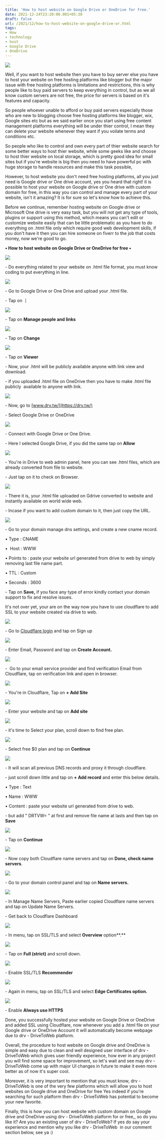 ```yaml
---
title: 'How to host website on Google Drive or OneDrive for free.'
date: 2021-12-24T23:20:00.001+05:30
draft: false
url: /2021/12/how-to-host-website-on-google-drive-or.html
tags: 
- How
- technology
- host
- Google Drive
- OneDrive
---
```


 [![](https://lh3.googleusercontent.com/-o9Ksyv8DsV0/YcYIX7FPgYI/AAAAAAAAIEM/4kmj4mAwpesU64dt982YC09EplLNEqxsQCNcBGAsYHQ/s1600/1640368219111785-0.png)](https://lh3.googleusercontent.com/-o9Ksyv8DsV0/YcYIX7FPgYI/AAAAAAAAIEM/4kmj4mAwpesU64dt982YC09EplLNEqxsQCNcBGAsYHQ/s1600/1640368219111785-0.png) 

  

  

Well, if you want to host website then you have to buy server else you have to host your website on free hosting platforms like blogger but the major issue with free hosting platforms is limitations and restrictions, this is why people like to buy paid servers to keep everything in control, but as we all know custom servers are not free, the price for servers is based on it's features and capacity.

  

So people whoever unable to afford or buy paid servers especially those who are new to blogging choose free hosting platforms like blogger, wix, Google sites etc but as we said earlier once you start using free content management platforms everything will be under thier control, I mean they can delete your website whenever they want if you voilate terms and conditions etc.

  

So people who like to control and own every part of thier website search for some better ways to host thier website, while some geeks like and choose to host thier website on local storage, which is pretty good idea for small sites but if you're website is big then you need to have powerful pc with huge storage to handle resources and make this task possible,

  

However, to host website you don't need free hosting platforms, all you just need is Google drive or One drive account, yes you heard that right! it is possible to host your website on Google drive or One drive with custom domain for free, in this way you can control and manage every part of your website, isn't it amazing? It is for sure so let's know how to achieve this.

  

Before we continue, remember hosting website on Google drive or Microsoft One drive is very easy task, but you will not get any type of tools, plugins or support using this method, which means you can't edit or customize website easily that can be little problematic as you have to do everything on .html file only which require good web development skills, if you don't have it then you can hire someone on fiverr to the job that costs money, now we're good to go.

  

**• How to host website on Google Drive or OneDrive for free •**

 **[![](https://lh3.googleusercontent.com/-2al7YfPd0zQ/YcYIW80TNiI/AAAAAAAAIEI/F9TuO8r-g_kC4QlhE0T3iDu1KjDXDyWkwCNcBGAsYHQ/s1600/1640368215914655-1.png)](https://lh3.googleusercontent.com/-2al7YfPd0zQ/YcYIW80TNiI/AAAAAAAAIEI/F9TuO8r-g_kC4QlhE0T3iDu1KjDXDyWkwCNcBGAsYHQ/s1600/1640368215914655-1.png)** 

\- Do everything related to your website on .html file format, you must know coding to put everything in line.

  

 [![](https://lh3.googleusercontent.com/-mj3YY_YKyO4/YcYIWCfRRAI/AAAAAAAAIEE/z96WRtqCmUsyZCVQG3lO3QWXOv-T-DZHQCNcBGAsYHQ/s1600/1640368212759412-2.png)](https://lh3.googleusercontent.com/-mj3YY_YKyO4/YcYIWCfRRAI/AAAAAAAAIEE/z96WRtqCmUsyZCVQG3lO3QWXOv-T-DZHQCNcBGAsYHQ/s1600/1640368212759412-2.png) 

  

\- Go to Google Drive or One Drive and upload your .html file.  

  

\- Tap on **⋮**

 **[![](https://lh3.googleusercontent.com/-ZUHUUlfCx9A/YcYIVRsGY0I/AAAAAAAAIEA/ZbK5jbYOMzsrPHn3ETqdr97F_SCtKpdzQCNcBGAsYHQ/s1600/1640368209225903-3.png)](https://lh3.googleusercontent.com/-ZUHUUlfCx9A/YcYIVRsGY0I/AAAAAAAAIEA/ZbK5jbYOMzsrPHn3ETqdr97F_SCtKpdzQCNcBGAsYHQ/s1600/1640368209225903-3.png)** 

\- Tap on **Manage people and links**

 **[![](https://lh3.googleusercontent.com/-KlyZXaiZNh0/YcYIUTqhL1I/AAAAAAAAID8/CsxOKcIaC6Eslln-KBUy6o326PUYcUfewCNcBGAsYHQ/s1600/1640368205781781-4.png)](https://lh3.googleusercontent.com/-KlyZXaiZNh0/YcYIUTqhL1I/AAAAAAAAID8/CsxOKcIaC6Eslln-KBUy6o326PUYcUfewCNcBGAsYHQ/s1600/1640368205781781-4.png)** 

\- Tap on **Change**

  

 [![](https://lh3.googleusercontent.com/-d1Ej6mKbtl0/YcYIThy-D6I/AAAAAAAAID4/6ZzOm4qniacqrMzUbq76XUc32jU4KVs2QCNcBGAsYHQ/s1600/1640368202748719-5.png)](https://lh3.googleusercontent.com/-d1Ej6mKbtl0/YcYIThy-D6I/AAAAAAAAID4/6ZzOm4qniacqrMzUbq76XUc32jU4KVs2QCNcBGAsYHQ/s1600/1640368202748719-5.png) 

  

\- Tap on **Viewer**  

\- Now, your .html will be publicly available anyone with link view and download.

  

\- if you uploaded .html file on OneDrive then you have to make .html file publicly  available to anyone with link.

  

 [![](https://lh3.googleusercontent.com/-v1Xzy1Ic7H8/YcYIS6M-PGI/AAAAAAAAID0/x6wXXdPgu-UkuHuSx4TnBdNEp386o_3bgCNcBGAsYHQ/s1600/1640368199981979-6.png)](https://lh3.googleusercontent.com/-v1Xzy1Ic7H8/YcYIS6M-PGI/AAAAAAAAID0/x6wXXdPgu-UkuHuSx4TnBdNEp386o_3bgCNcBGAsYHQ/s1600/1640368199981979-6.png) 

  

  

\- Now, go to [www.drv.tw/](https://drv.tw/)

  

\- Select Google Drive or OneDrive

  

 [![](https://lh3.googleusercontent.com/-EKD9N7GdFvI/YcYISAkeXaI/AAAAAAAAIDw/KfiFp6iM2GYvjip_3DgwlwXIMbhTcEjGACNcBGAsYHQ/s1600/1640368197191847-7.png)](https://lh3.googleusercontent.com/-EKD9N7GdFvI/YcYISAkeXaI/AAAAAAAAIDw/KfiFp6iM2GYvjip_3DgwlwXIMbhTcEjGACNcBGAsYHQ/s1600/1640368197191847-7.png) 

  

\- Connect with Google Drive or One Drive.

  

\- Here I selected Google Drive, if you did the same tap on **Allow**

 [![](https://lh3.googleusercontent.com/-D5PEA37FHyI/YcYIRaaR8II/AAAAAAAAIDs/1sB18c_DpJUgDAxpn8EJXxmGaE03-Qd7ACNcBGAsYHQ/s1600/1640368194348980-8.png)](https://lh3.googleusercontent.com/-D5PEA37FHyI/YcYIRaaR8II/AAAAAAAAIDs/1sB18c_DpJUgDAxpn8EJXxmGaE03-Qd7ACNcBGAsYHQ/s1600/1640368194348980-8.png) 

  

\- You're in Drive to web admin panel, here you can see .html files, which are already converted from file to website.

  

\- Just tap on it to check on Browser.

  

 [![](https://lh3.googleusercontent.com/-o_2eoSHBpK4/YcYIQmHtXGI/AAAAAAAAIDo/CdmW4fjqmvgOxRM-Tr4PO9jTTuELLdt-wCNcBGAsYHQ/s1600/1640368191412222-9.png)](https://lh3.googleusercontent.com/-o_2eoSHBpK4/YcYIQmHtXGI/AAAAAAAAIDo/CdmW4fjqmvgOxRM-Tr4PO9jTTuELLdt-wCNcBGAsYHQ/s1600/1640368191412222-9.png) 

  

\- There it is, your .html file uploaded on Gdrive converted to website and instantly available on world wide web.

  

\- Incase if you want to add custom domain to it, then just copy the URL.

  

  

 [![](https://lh3.googleusercontent.com/-V4tjSEOkkxs/YcYIPyHeMoI/AAAAAAAAIDk/QvmB_UJT8QARJ7DjdUZIcgCmKrMhQDRZgCNcBGAsYHQ/s1600/1640368188495258-10.png)](https://lh3.googleusercontent.com/-V4tjSEOkkxs/YcYIPyHeMoI/AAAAAAAAIDk/QvmB_UJT8QARJ7DjdUZIcgCmKrMhQDRZgCNcBGAsYHQ/s1600/1640368188495258-10.png) 

  

\- Go to your domain manage dns settings, and create a new cname record.

  

• Type : CNAME 

  

•  Host : WWW 

  

• Points to : paste your website url generated from drive to web by simply removing last file name part.

  

• TTL : Custom

  

• Seconds : 3600

  

\- Tap on **Save,** if you face any type of error kindly contact your domain support to fix and resolve issues.

  

It's not over yet, your are on the way now you have to use cloudflare to add SSL to your website created via drive to web.

  

 [![](https://lh3.googleusercontent.com/-a1L76-miktg/YcYIPM5w7pI/AAAAAAAAIDg/1TL_LPfFgTohzp8qDvDpBf7usELhrQgqwCNcBGAsYHQ/s1600/1640368185241192-11.png)](https://lh3.googleusercontent.com/-a1L76-miktg/YcYIPM5w7pI/AAAAAAAAIDg/1TL_LPfFgTohzp8qDvDpBf7usELhrQgqwCNcBGAsYHQ/s1600/1640368185241192-11.png) 

  

\- Go to [Cloudflare login](https://dash.cloudflare.com/login) and tap on Sign up

  

 [![](https://lh3.googleusercontent.com/-HBzbUwfIkKM/YcYIOUOMyWI/AAAAAAAAIDc/kzzxenAqLE8McPdgCpnl6J2nBoKrEIN9QCNcBGAsYHQ/s1600/1640368181593157-12.png)](https://lh3.googleusercontent.com/-HBzbUwfIkKM/YcYIOUOMyWI/AAAAAAAAIDc/kzzxenAqLE8McPdgCpnl6J2nBoKrEIN9QCNcBGAsYHQ/s1600/1640368181593157-12.png) 

  

\- Enter Email, Password and tap on **Create Account.**

 **[![](https://lh3.googleusercontent.com/-XculIUeVAn0/YcYINTIR30I/AAAAAAAAIDY/Ty-FTUQHDW0E4aWp1BMvE0VEGBMRjTimgCNcBGAsYHQ/s1600/1640368178259018-13.png)](https://lh3.googleusercontent.com/-XculIUeVAn0/YcYINTIR30I/AAAAAAAAIDY/Ty-FTUQHDW0E4aWp1BMvE0VEGBMRjTimgCNcBGAsYHQ/s1600/1640368178259018-13.png)** 

\-  Go to your email service provider and find verification Email from Cloudflare, tap on verification link and open in browser.

  

 [![](https://lh3.googleusercontent.com/-k37J2SmhtZU/YcYIMuiDHlI/AAAAAAAAIDU/Zw8E2ZxBcAgvBoJt6_QWUxYL6yahf72rwCNcBGAsYHQ/s1600/1640368175369796-14.png)](https://lh3.googleusercontent.com/-k37J2SmhtZU/YcYIMuiDHlI/AAAAAAAAIDU/Zw8E2ZxBcAgvBoJt6_QWUxYL6yahf72rwCNcBGAsYHQ/s1600/1640368175369796-14.png) 

  

\- You're in Cloudflare, Tap on **\+ Add Site**

 **[![](https://lh3.googleusercontent.com/-XdQ2w_RwyZ8/YcYIL5TQRiI/AAAAAAAAIDQ/dQR_xfPBlAMF7zA0RmguaFIZ7Lfw5tIngCNcBGAsYHQ/s1600/1640368171444895-15.png)](https://lh3.googleusercontent.com/-XdQ2w_RwyZ8/YcYIL5TQRiI/AAAAAAAAIDQ/dQR_xfPBlAMF7zA0RmguaFIZ7Lfw5tIngCNcBGAsYHQ/s1600/1640368171444895-15.png)** 

\- Enter your website and tap on **Add site**

 **[![](https://lh3.googleusercontent.com/-CL1jVo7_yyc/YcYIK_KKeKI/AAAAAAAAIDM/k9OSKapYc_gjJgxrj8Z_Pcgjn58t6KQ9QCNcBGAsYHQ/s1600/1640368167510132-16.png)](https://lh3.googleusercontent.com/-CL1jVo7_yyc/YcYIK_KKeKI/AAAAAAAAIDM/k9OSKapYc_gjJgxrj8Z_Pcgjn58t6KQ9QCNcBGAsYHQ/s1600/1640368167510132-16.png)** 

\- it's time to Select your plan, scroll down to find free plan.

  

 [![](https://lh3.googleusercontent.com/-th6wMu87V6I/YcYIJ-IkbOI/AAAAAAAAIDI/8BKzbzqWuBMFueeGbwln5yf7nm7OMqbhACNcBGAsYHQ/s1600/1640368163662002-17.png)](https://lh3.googleusercontent.com/-th6wMu87V6I/YcYIJ-IkbOI/AAAAAAAAIDI/8BKzbzqWuBMFueeGbwln5yf7nm7OMqbhACNcBGAsYHQ/s1600/1640368163662002-17.png) 

  

\- Select free $0 plan and tap on **Continue**

 **[![](https://lh3.googleusercontent.com/-fhZhdUAjQ-Q/YcYII0ksfwI/AAAAAAAAIDE/Q6s1ZIAe3uw62X0DrNzdvXgd_JEIs4VFACNcBGAsYHQ/s1600/1640368160623336-18.png)](https://lh3.googleusercontent.com/-fhZhdUAjQ-Q/YcYII0ksfwI/AAAAAAAAIDE/Q6s1ZIAe3uw62X0DrNzdvXgd_JEIs4VFACNcBGAsYHQ/s1600/1640368160623336-18.png)** 

\- It will scan all previous DNS records and proxy it through cloudflare.

  

\- just scroll down little and tap on **\+ Add record** and enter this below details.

• Type : Text

  

• Name : WWW

  

• Content : paste your website url generated from drive to web.

  

\- but add " DRTVW= " at first and remove file name at lasts and then tap on **Save**

 [![](https://lh3.googleusercontent.com/-Ye_p93F6Cn4/YcYIIIkawJI/AAAAAAAAIDA/7awW0N2fzDIBw6mGbSZr-7TFu7f4Z4a5QCNcBGAsYHQ/s1600/1640368157556985-19.png)](https://lh3.googleusercontent.com/-Ye_p93F6Cn4/YcYIIIkawJI/AAAAAAAAIDA/7awW0N2fzDIBw6mGbSZr-7TFu7f4Z4a5QCNcBGAsYHQ/s1600/1640368157556985-19.png) 

  

  

\- Tap on **Continue**

 **[![](https://lh3.googleusercontent.com/-vSlppkimwUw/YcYIHSUpruI/AAAAAAAAIC8/gMp5Uin3p40a_RXONkLBnIdJtGUivZMVACNcBGAsYHQ/s1600/1640368154345202-20.png)](https://lh3.googleusercontent.com/-vSlppkimwUw/YcYIHSUpruI/AAAAAAAAIC8/gMp5Uin3p40a_RXONkLBnIdJtGUivZMVACNcBGAsYHQ/s1600/1640368154345202-20.png)** 

\- Now copy both Cloudflare name servers and tap on **Done, check name servers**.

  

  

 [![](https://lh3.googleusercontent.com/-Uxxj-KIRcI4/YcYIGuYM89I/AAAAAAAAIC4/W4hW7k_7o18lZJDmgH8S3kWmqB-dWhuiACNcBGAsYHQ/s1600/1640368151478338-21.png)](https://lh3.googleusercontent.com/-Uxxj-KIRcI4/YcYIGuYM89I/AAAAAAAAIC4/W4hW7k_7o18lZJDmgH8S3kWmqB-dWhuiACNcBGAsYHQ/s1600/1640368151478338-21.png) 

  

\- Go to your domain control panel and tap on **Name servers.**

  

 [![](https://lh3.googleusercontent.com/-KLC3o9-hDss/YcYIF65jBoI/AAAAAAAAIC0/4C_6S1bV1DcBysl3N548Cs2VWBJDtvM1wCNcBGAsYHQ/s1600/1640368147982308-22.png)](https://lh3.googleusercontent.com/-KLC3o9-hDss/YcYIF65jBoI/AAAAAAAAIC0/4C_6S1bV1DcBysl3N548Cs2VWBJDtvM1wCNcBGAsYHQ/s1600/1640368147982308-22.png) 

  

\- In Manage Name Servers, Paste earlier copied Cloudflare name servers and tap on Update Name Servers.

  

\- Get back to Cloudflare Dashboard

  

 [![](https://lh3.googleusercontent.com/-r6O5NVQCKqk/YcYIE2Z6a1I/AAAAAAAAICw/y8pLa1V6RKc4to2JRFRX5h3CMxJtf41uQCNcBGAsYHQ/s1600/1640368144817562-23.png)](https://lh3.googleusercontent.com/-r6O5NVQCKqk/YcYIE2Z6a1I/AAAAAAAAICw/y8pLa1V6RKc4to2JRFRX5h3CMxJtf41uQCNcBGAsYHQ/s1600/1640368144817562-23.png) 

  

\- In menu, tap on SSL/TLS and select **Overview** option**.**

  

 [![](https://lh3.googleusercontent.com/-YdJtHKvjbSs/YcYIEID0d5I/AAAAAAAAICs/UGYEODB-OFY8bu20saAekI0isgm9qeKEQCNcBGAsYHQ/s1600/1640368141677132-24.png)](https://lh3.googleusercontent.com/-YdJtHKvjbSs/YcYIEID0d5I/AAAAAAAAICs/UGYEODB-OFY8bu20saAekI0isgm9qeKEQCNcBGAsYHQ/s1600/1640368141677132-24.png) 

  

  

\- Tap on **Full (strict)** and scroll down.

  

 [![](https://lh3.googleusercontent.com/-11pBS207-yE/YcYIDZhJSyI/AAAAAAAAICo/RRoJWyY85FEL3RqSfiAs0KYtX9og0eBpQCNcBGAsYHQ/s1600/1640368138387876-25.png)](https://lh3.googleusercontent.com/-11pBS207-yE/YcYIDZhJSyI/AAAAAAAAICo/RRoJWyY85FEL3RqSfiAs0KYtX9og0eBpQCNcBGAsYHQ/s1600/1640368138387876-25.png) 

  

\- Enable SSL/TLS **Recommender**

  

 [![](https://lh3.googleusercontent.com/-B17CXtEKxoc/YcYICqxzgII/AAAAAAAAICk/Xgj7wcMJgVco6XHBxOt9Be-4cTdQiX_JACNcBGAsYHQ/s1600/1640368134783392-26.png)](https://lh3.googleusercontent.com/-B17CXtEKxoc/YcYICqxzgII/AAAAAAAAICk/Xgj7wcMJgVco6XHBxOt9Be-4cTdQiX_JACNcBGAsYHQ/s1600/1640368134783392-26.png) 

  

  

\- Again in menu, tap on SSL/TLS and select **Edge Certificates option.**

 **[![](https://lh3.googleusercontent.com/-y4EwIczifww/YcYIBrjhLyI/AAAAAAAAICg/akakTSXuHF0iJHJe_0xG7HKIIdEWIXG2QCNcBGAsYHQ/s1600/1640368127724725-27.png)](https://lh3.googleusercontent.com/-y4EwIczifww/YcYIBrjhLyI/AAAAAAAAICg/akakTSXuHF0iJHJe_0xG7HKIIdEWIXG2QCNcBGAsYHQ/s1600/1640368127724725-27.png)** 

\- Enable **Always use HTTPS**

Done, you successfully hosted your website on Google Drive or OneDrive and added SSL using Cloudflare, now whenever you add a .html file on your Google drive or OneDrive Account it will automatically become webpage due to drv - DriveToWeb platform. 

  

Overall, the procedure to host website on Google drive and OneDrive is simple and easy due to clean and well designed user interface of drv - DriveToWeb which gives user friendly experience, how ever in any project you will find some space for improvement, so let's wait and see may drv - DriveToWeb come up with major UI changes in future to make it even more better as of now it's super cool.

  

Moreover, it is very important to mention that you must know, drv - DriveToWeb is one of the very few platforms which will allow you to host websites on Google drive and OneDrive for free Yes indeed if you're searching for such platform then drv - DriveToWeb has potential to become your new favorite.

  

Finally, this is how you can host website with custom domain on Google drive and OneDrive using drv - DriveToWeb platform for or free,, so do you like it? Are you an existing user of drv - DriveToWeb? If yes do say your experience and mention why you like drv - DriveToWeb  in our comment section below, see ya :)